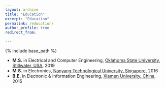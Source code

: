 ```yaml
---
layout: archive
title: "Education"
excerpt: "Education"
permalink: /education/
author_profile: true
redirect_from:

---
```


{% include base_path %}

* <b>M.S.</b> in Electrical and Computer Engineering, [Oklahoma State University, Stillwater, USA](https://go.okstate.edu/), 2019
* <b>M.S.</b> in Electronics, [Nanyang Technological University, Singapore](https://www.ntu.edu.sg/Pages/home.aspx), 2016
* <b>B.E.</b> in Electronic & Information Engineering, [Xiamen University, China](https://en.xmu.edu.cn/), 2015
